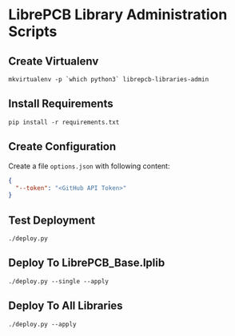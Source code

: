 # LibrePCB Library Administration Scripts

## Create Virtualenv

    mkvirtualenv -p `which python3` librepcb-libraries-admin

## Install Requirements

    pip install -r requirements.txt

## Create Configuration

Create a file `options.json` with following content:

```json
{
  "--token": "<GitHub API Token>"
}
```

## Test Deployment

    ./deploy.py

## Deploy To LibrePCB_Base.lplib

    ./deploy.py --single --apply

## Deploy To All Libraries

    ./deploy.py --apply

